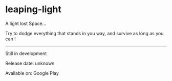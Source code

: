 # leaping-light
A light lost Space...

Try to dodge everything that stands in you way, and survive as long as you can !

-----------------------------------------

Still in development

Release date:    unknown

Available on:   Google Play

